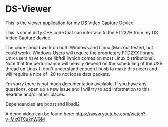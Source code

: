 # DS-Viewer
This is the viewer application for my DS Video Capture Device

This is some dirty C++ code that can interface to the FT232H from my DS Video Capture device.

The code should work on both Windows and Linux (Mac not tested, but could work).
Windows Users will require the proprietary FTD2XX library. Unix users have to use libftdi (which comes on most Linux distributions).
Note that the performance will heavily depend on the scheduling of the USB thread on Linux (I don't understand enough libusb to make this nicer) and will require a nice of -20 to not loose data packets.

I'm sorry there is not much documentation available. If you have any questions, open up a new issue and I will try to add information to this Readme and/or other places.

Dependencies are boost and libsdl2

A demo video can be found here:
https://www.youtube.com/watch?v=MxQT0u2nWGM
